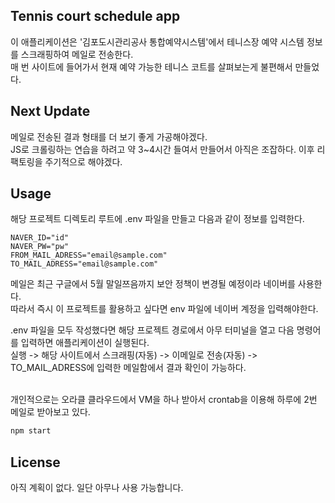 ## Tennis court schedule app

이 애플리케이션은 '김포도시관리공사 통합예약시스템'에서 테니스장 예약 시스템 정보를 스크래핑하여 메일로 전송한다. </br>
매 번 사이트에 들어가서 현재 예약 가능한 테니스 코트를 살펴보는게 불편해서 만들었다.

## Next Update

메일로 전송된 결과 형태를 더 보기 좋게 가공해야겠다. </br>
JS로 크롤링하는 연습을 하려고 약 3~4시간 들여서 만들어서 아직은 조잡하다.
이후 리팩토링을 주기적으로 해야겠다.

## Usage

해당 프로젝트 디렉토리 루트에 .env 파일을 만들고 다음과 같이 정보를 입력한다.

```env
NAVER_ID="id"
NAVER_PW="pw"
FROM_MAIL_ADRESS="email@sample.com"
TO_MAIL_ADRESS="email@sample.com"
```

메일은 최근 구글에서 5월 말일쯔음까지 보안 정책이 변경될 예정이라 네이버를 사용한다. </br>
따라서 즉시 이 프로젝트를 활용하고 싶다면 env 파일에 네이버 계정을 입력해야한다.
</br>

.env 파일을 모두 작성했다면 해당 프로젝트 경로에서 아무 터미널을 열고 다음 명령어를 입력하면 애플리케이션이 실행된다. </br>
실행 -> 해당 사이트에서 스크래핑(자동) -> 이메일로 전송(자동) -> TO_MAIL_ADRESS에 입력한 메일함에서 결과 확인이 가능하다. </br></br>

개인적으로는 오라클 클라우드에서 VM을 하나 받아서 crontab을 이용해 하루에 2번 메일로 받아보고 있다.

```bash
npm start
```

## License

아직 계획이 없다. 일단 아무나 사용 가능합니다.
